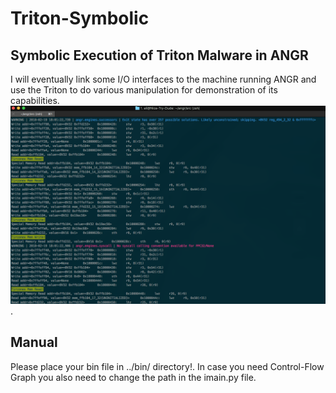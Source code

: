 # Triton-Symbolic
## Symbolic Execution of Triton Malware in ANGR
I will eventually link some I/O interfaces to the machine running ANGR and use the Triton to do various manipulation for demonstration of its capabilities. 
![Triton in ANGR](./angr.png).

## Manual
Please place your bin file in ../bin/ directory!. In case you need Control-Flow Graph you also need to change the path in the imain.py file.
